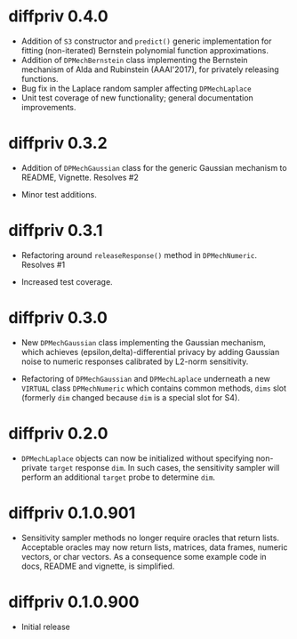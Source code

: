 # diffpriv 0.4.0

* Addition of `S3` constructor and `predict()` generic implementation for fitting (non-iterated) Bernstein polynomial function approximations.
* Addition of `DPMechBernstein` class implementing the Bernstein mechanism of Alda and Rubinstein (AAAI'2017), for privately releasing functions.
* Bug fix in the Laplace random sampler affecting `DPMechLaplace`
* Unit test coverage of new functionality; general documentation improvements.

# diffpriv 0.3.2

* Addition of `DPMechGaussian` class for the generic Gaussian mechanism to 
README, Vignette. Resolves #2

* Minor test additions.

# diffpriv 0.3.1

* Refactoring around `releaseResponse()` method in `DPMechNumeric`. Resolves #1

* Increased test coverage.

# diffpriv 0.3.0

* New `DPMechGaussian` class implementing the Gaussian mechanism, which 
achieves (epsilon,delta)-differential privacy by adding Gaussian noise to 
numeric responses calibrated by L2-norm sensitivity.

* Refactoring of `DPMechGaussian` and `DPMechLaplace` underneath a new 
`VIRTUAL` class `DPMechNumeric` which contains common methods, `dims` slot 
(formerly `dim` changed because `dim` is a special slot for S4).

# diffpriv 0.2.0

* `DPMechLaplace` objects can now be initialized without specifying 
non-private `target` response `dim`. In such cases, the sensitivity sampler 
will perform an additional `target` probe to determine `dim`.

# diffpriv 0.1.0.901

* Sensitivity sampler methods no longer require oracles that return lists.
Acceptable oracles may now return lists, matrices, data frames, numeric 
vectors, or char vectors. As a consequence some example code in docs, README 
and vignette, is simplified.

# diffpriv 0.1.0.900

* Initial release
